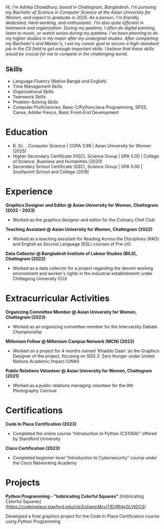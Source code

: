 _Hi, I'm Adrika Chowdhury, based in Chattogram, Bangladesh. I'm pursuing my Bachelor of Science in Computer Science at the Asian University for Women, and expect to graduate in 2025. As a person, I'm friendly, dedicated, hard-working, and enthusiastic. I'm also quite efficient in teamwork and organization. During my pastime, I often do digital painting, listen to music, or watch series during my pastime. I've been planning to do my higher studies in my major after my undergrad studies. After completing my Bachelor's and Master's, I set my career goal to secure a high-standard job in the CS field to get enough important skills. I believe that these skills would be crucial for me to compete in the challenging world._

## Skills 
- Language Fluency (Native Bangla and English)
- Time Management Skills
- Organizational Skills
- Teamwork Skills
- Problem-Solving Skills
- Computer Proficiencies: Basic C/Python/Java Programming, SPSS, Canva, Adobe Fresco, Basic Front-End Development

# Education
- B. Sc. , Computer Science | CGPA 3.98 | Asian University for Women (2025)
- Higher Secondary Certificate (HSC), Science Group | GPA 5.00 | College of Science, Business and Humanities (2020)
- Secondary School Certificate (SSC), Science Group | GPA 5.00 | Southpoint School and College (2018)

# Experience
**Graphics Designer and Editor @ Asian University for Women, Chattogram (2022 - 2023)**
- Worked as the graphics designer and editor for the Culinary Chef Club

**Teaching Assistant @ Asian University for Women, Chattogram (2022)**
- Worked as a teaching assistant for Reading Across the Disciplines (RAD) and English as Second Language (ESL) courses of Pre-UG

**Data Collector @ Bangladesh Institute of Labour Studies (BILS), Chattogram (2022)**
- Worked as a data collector for a project regarding the decent working environment and worker's rights in the industrial establishment under Chittagong University (CU)

# Extracurricular Activities
**Organizing Committee Member @ Asian University for Women, Chattogram (2023)**
- Worked as an organizing committee member for the Intervarsity Debate Championship

**Millenium Fellow @ Millenium Campus Network (MCN) (2022)**
- Worked on a project for 4 months named 'Khaddo Daan' as the Graphics Designer of the project, focusing on SDG 2: Zero Hunger under United Nations Academic Impact (UNAI)

**Public Relations Volunteer @ Asian University for Women, Chattogram (2021)**
- Worked as a public relations managing volunteer for the 9th Photography Carnival

# Certifications
**Code In Place Certification (2023)**
- Completed the online course “Introduction to Python (CS106A)” offered by Standford University

**Cisco Certification (2023)**
- Completed beginner-level “Introduction to Cybersecurity” course under the Cisco Networking Academy

# Projects
**Python Programming - "Imbricating Colorful Squares"**
[Imbricating Colorful Squares] (https://codeinplace.stanford.edu/cip3/share/McylTlErjRhbrGLVtDCS)

Developed a final graphics project for the
Code In Place Certification course using Python Programming
